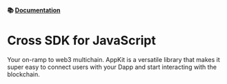 #### 📚 [Documentation](https://cross.readme.io/update/docs/js/)

# Cross SDK for JavaScript

Your on-ramp to web3 multichain. AppKit is a versatile library that makes it super easy to connect users with your Dapp and start interacting with the blockchain.